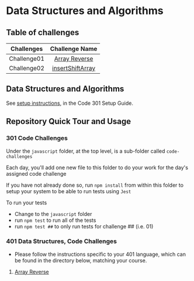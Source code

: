 # Data Structures and Algorithms

## Table of challenges
| Challenges  | Challenge Name      |
|:--------------:|:--------------:|
| Challenge01  | [Array Reverse](./javascript/code-challenges/reverse-array/reverseArray.md)|
| Challenge02  | [insertShiftArray ](./javascript/code-challenges/insertShiftArray/insertShiftArray.md)|


## Data Structures and Algorithms
See [setup instructions](https://codefellows.github.io/setup-guide/code-301/2-code-challenges), in the Code 301 Setup Guide.

## Repository Quick Tour and Usage

### 301 Code Challenges

Under the `javascript` folder, at the top level, is a sub-folder called `code-challenges`

Each day, you'll add one new file to this folder to do your work for the day's assigned code challenge

If you have not already done so, run `npm install` from within this folder to setup your system to be able to run tests using `Jest`

To run your tests

- Change to the `javascript` folder
- run `npm test` to run all of the tests
- run `npm test ##` to only run tests for challenge ## (i.e. 01)

### 401 Data Structures, Code Challenges

- Please follow the instructions specific to your 401 language, which can be found in the directory below, matching your course.

1. [Array Reverse](./javascript/code-challenges/reverse-array/reverseArray.md)
